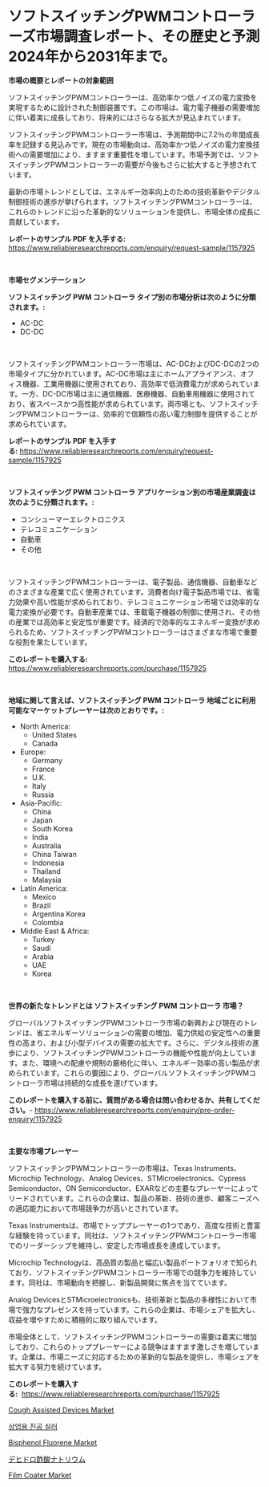 <p><h1>ソフトスイッチングPWMコントローラーズ市場調査レポート、その歴史と予測2024年から2031年まで。</h1></p><p><strong>市場の概要とレポートの対象範囲</strong></p>
<p><p>ソフトスイッチングPWMコントローラーは、高効率かつ低ノイズの電力変換を実現するために設計された制御装置です。この市場は、電力電子機器の需要増加に伴い着実に成長しており、将来的にはさらなる拡大が見込まれています。</p><p>ソフトスイッチングPWMコントローラー市場は、予測期間中に7.2％の年間成長率を記録する見込みです。現在の市場動向は、高効率かつ低ノイズの電力変換技術への需要増加により、ますます重要性を増しています。市場予測では、ソフトスイッチングPWMコントローラーの需要が今後もさらに拡大すると予想されています。</p><p>最新の市場トレンドとしては、エネルギー効率向上のための技術革新やデジタル制御技術の進歩が挙げられます。ソフトスイッチングPWMコントローラーは、これらのトレンドに沿った革新的なソリューションを提供し、市場全体の成長に貢献しています。</p></p>
<p><strong>レポートのサンプル PDF を入手する:</strong> <a href="https://www.reliableresearchreports.com/enquiry/request-sample/1157925">https://www.reliableresearchreports.com/enquiry/request-sample/1157925</a></p>
<p>&nbsp;</p>
<p><strong>市場セグメンテーション</strong></p>
<p><strong>ソフトスイッチング PWM コントローラ タイプ別の市場分析は次のように分類されます。:</strong></p>
<p><ul><li>AC-DC</li><li>DC-DC</li></ul></p>
<p>&nbsp;</p>
<p><p>ソフトスイッチングPWMコントローラー市場は、AC-DCおよびDC-DCの2つの市場タイプに分かれています。AC-DC市場は主にホームアプライアンス、オフィス機器、工業用機器に使用されており、高効率で低消費電力が求められています。一方、DC-DC市場は主に通信機器、医療機器、自動車用機器に使用されており、省スペースかつ高性能が求められています。両市場とも、ソフトスイッチングPWMコントローラーは、効率的で信頼性の高い電力制御を提供することが求められています。</p></p>
<p><strong>レポートのサンプル PDF を入手する:</strong>&nbsp;<a href="https://www.reliableresearchreports.com/enquiry/request-sample/1157925">https://www.reliableresearchreports.com/enquiry/request-sample/1157925</a></p>
<p>&nbsp;</p>
<p><strong> ソフトスイッチング PWM コントローラ アプリケーション別の市場産業調査は次のように分類されます。:</strong></p>
<p><ul><li>コンシューマーエレクトロニクス</li><li>テレコミュニケーション</li><li>自動車</li><li>その他</li></ul></p>
<p>&nbsp;</p>
<p><p>ソフトスイッチングPWMコントローラーは、電子製品、通信機器、自動車などのさまざまな産業で広く使用されています。消費者向け電子製品市場では、省電力効果や高い性能が求められており、テレコミュニケーション市場では効率的な電力変換が必要です。自動車産業では、車載電子機器の制御に使用され、その他の産業では高効率と安定性が重要です。経済的で効率的なエネルギー変換が求められるため、ソフトスイッチングPWMコントローラーはさまざまな市場で重要な役割を果たしています。</p></p>
<p><strong>このレポートを購入する:</strong>&nbsp; <a href="https://www.reliableresearchreports.com/purchase/1157925">https://www.reliableresearchreports.com/purchase/1157925</a></p>
<p>&nbsp;</p>
<p><strong>地域に関して言えば、ソフトスイッチング PWM コントローラ 地域ごとに利用可能なマーケットプレーヤーは次のとおりです。:</strong></p>
<p><ul>
    <li>
        North America:
        <ul>
            <li>United States</li>
            <li>Canada</li>
        </ul>
    </li>
    <li>
        Europe:
        <ul>
            <li>Germany</li>
            <li>France</li>
            <li>U.K.</li>
            <li>Italy</li>
            <li>Russia</li>
        </ul>
    </li>
    <li>
        Asia-Pacific:
        <ul>
            <li>China</li>
            <li>Japan</li>
            <li>South Korea</li>
            <li>India</li>
            <li>Australia</li>
            <li>China Taiwan</li>
            <li>Indonesia</li>
            <li>Thailand</li>
            <li>Malaysia</li>
        </ul>
    </li>
    <li>
        Latin America:
        <ul>
            <li>Mexico</li>
            <li>Brazil</li>
            <li>Argentina Korea</li>
            <li>Colombia</li>
        </ul>
    </li>
    <li>
        Middle East & Africa:
        <ul>
            <li>Turkey</li>
            <li>Saudi</li>
            <li>Arabia</li>
            <li>UAE</li>
            <li>Korea</li>
        </ul>
    </li>
    </ul></p>
<p>&nbsp;</p>
<p><strong>世界の新たなトレンドとは ソフトスイッチング PWM コントローラ 市場？</strong></p>
<p><p>グローバルソフトスイッチングPWMコントローラ市場の新興および現在のトレンドは、省エネルギーソリューションの需要の増加、電力供給の安定性への重要性の高まり、および小型デバイスの需要の拡大です。さらに、デジタル技術の進歩により、ソフトスイッチングPWMコントローラの機能や性能が向上しています。また、環境への配慮や規制の厳格化に伴い、エネルギー効率の高い製品が求められています。これらの要因により、グローバルソフトスイッチングPWMコントローラ市場は持続的な成長を遂げています。</p></p>
<p><strong>このレポートを購入する前に、質問がある場合は問い合わせるか、共有してください。</strong>- <a href="https://www.reliableresearchreports.com/enquiry/pre-order-enquiry/1157925">https://www.reliableresearchreports.com/enquiry/pre-order-enquiry/1157925</a></p>
<p>&nbsp;</p>
<p><strong>主要な市場プレーヤー</strong></p>
<p><p>ソフトスイッチングPWMコントローラーの市場は、Texas Instruments、Microchip Technology、Analog Devices、STMicroelectronics、Cypress Semiconductor、ON Semiconductor、EXARなどの主要なプレーヤーによってリードされています。これらの企業は、製品の革新、技術の進歩、顧客ニーズへの適応能力において市場競争力が高いとされています。</p><p>Texas Instrumentsは、市場でトッププレーヤーの1つであり、高度な技術と豊富な経験を持っています。同社は、ソフトスイッチングPWMコントローラー市場でのリーダーシップを維持し、安定した市場成長を達成しています。</p><p>Microchip Technologyは、高品質の製品と幅広い製品ポートフォリオで知られており、ソフトスイッチングPWMコントローラー市場での競争力を維持しています。同社は、市場動向を把握し、新製品開発に焦点を当てています。</p><p>Analog DevicesとSTMicroelectronicsも、技術革新と製品の多様性において市場で強力なプレゼンスを持っています。これらの企業は、市場シェアを拡大し、収益を増やすために積極的に取り組んでいます。</p><p>市場全体として、ソフトスイッチングPWMコントローラーの需要は着実に増加しており、これらのトッププレーヤーによる競争はますます激しさを増しています。企業は、市場ニーズに対応するための革新的な製品を提供し、市場シェアを拡大する努力を続けています。</p></p>
<p><strong>このレポートを購入する:</strong>&nbsp;&nbsp;<a href="https://www.reliableresearchreports.com/purchase/1157925">https://www.reliableresearchreports.com/purchase/1157925</a></p>
<p><p><a href="https://natural-crush-b99.notion.site/Cough-Assisted-Devices-Market-Provides-a-Comprehensive-Analysis-Including-a-Macro-Overview-of-the-Ma-c382d9f0dd6c43119f9e7c43d37ea896">Cough Assisted Devices Market</a></p><p><a href="https://github.com/crfsywufhm81415/Market-Research-Report-List-1/blob/main/8105278190886.md">상업용 진공 실러</a></p><p><a href="https://github.com/Krish2023na/Market-Research-Report-List-3/blob/main/bisphenol-fluorene-market.md">Bisphenol Fluorene Market</a></p><p><a href="https://github.com/zekaoe592392/Market-Research-Report-List-1/blob/main/2097483191041.md">デヒドロ酢酸ナトリウム</a></p><p><a href="https://gamy-alyssum-396.notion.site/Film-Coater-Market-Provides-a-Comprehensive-Analysis-Including-a-Macro-Overview-of-the-Market-as-wel-2b000e944e414e388e2fa33d775a2793">Film Coater Market</a></p></p>